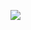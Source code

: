<a href="https://codeclimate.com/github/nala777/temps_d_aime/maintainability"><img src="https://api.codeclimate.com/v1/badges/34eab41930a30c171f4e/maintainability" /></a>
